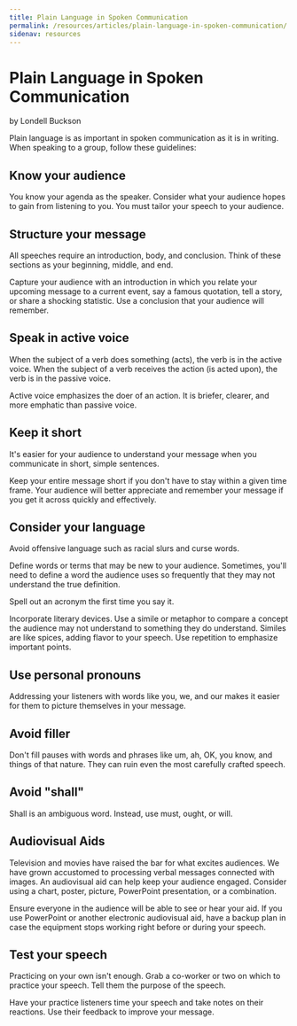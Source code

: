 ```yaml
---
title: Plain Language in Spoken Communication
permalink: /resources/articles/plain-language-in-spoken-communication/
sidenav: resources
---
```


# Plain Language in Spoken Communication<br>

by Londell Buckson

Plain language is as important in spoken communication as it is in writing. When speaking to a group, follow these guidelines:

## Know your audience

You know your agenda as the speaker. Consider what your audience hopes to gain from listening to you. You must tailor your speech to your audience.

## Structure your message

All speeches require an introduction, body, and conclusion. Think of these sections as your beginning, middle, and end.

Capture your audience with an introduction in which you relate your upcoming message to a current event, say a famous quotation, tell a story, or share a shocking statistic. Use a conclusion that your audience will remember.

## Speak in active voice

When the subject of a verb does something (acts), the verb is in the active voice. When the subject of a verb receives the action (is acted upon), the verb is in the passive voice.

Active voice emphasizes the doer of an action. It is briefer, clearer, and more emphatic than passive voice.

## Keep it short

It's easier for your audience to understand your message when you communicate in short, simple sentences.

Keep your entire message short if you don't have to stay within a given time frame. Your audience will better appreciate and remember your message if you get it across quickly and effectively.

## Consider your language

Avoid offensive language such as racial slurs and curse words.

Define words or terms that may be new to your audience. Sometimes, you'll need to define a word the audience uses so frequently that they may not understand the true definition.

Spell out an acronym the first time you say it.

Incorporate literary devices. Use a simile or metaphor to compare a concept the audience may not understand to something they do understand. Similes are like spices, adding flavor to your speech. Use repetition to emphasize important points.

## Use personal pronouns

Addressing your listeners with words like you, we, and our makes it easier for them to picture themselves in your message.

## Avoid filler

Don't fill pauses with words and phrases like um, ah, OK, you know, and things of that nature. They can ruin even the most carefully crafted speech.

## Avoid "shall"

Shall is an ambiguous word. Instead, use must, ought, or will.

## Audiovisual Aids

Television and movies have raised the bar for what excites audiences. We have grown accustomed to processing verbal messages connected with images. An audiovisual aid can help keep your audience engaged. Consider using a chart, poster, picture, PowerPoint presentation, or a combination.

Ensure everyone in the audience will be able to see or hear your aid. If you use PowerPoint or another electronic audiovisual aid, have a backup plan in case the equipment stops working right before or during your speech.

## Test your speech

Practicing on your own isn't enough. Grab a co-worker or two on which to practice your speech. Tell them the purpose of the speech.

Have your practice listeners time your speech and take notes on their reactions. Use their feedback to improve your message.
